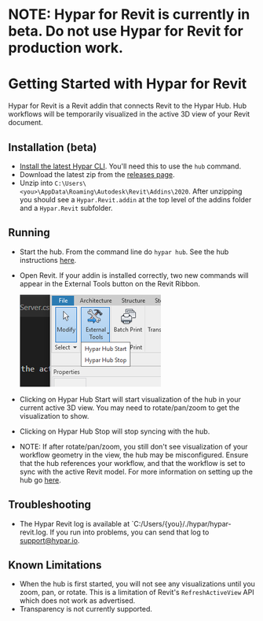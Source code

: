 # **NOTE: Hypar for Revit is currently in beta. Do not use Hypar for Revit for production work.**

# Getting Started with Hypar for Revit
Hypar for Revit is a Revit addin that connects Revit to the Hypar Hub. Hub workflows will be temporarily visualized in the active 3D view of your Revit document.

## Installation (beta)
- [Install the latest Hypar CLI](https://hypar-io.github.io/Elements/C-Sharp.html#installing-and-using-the-hypar-cli). You'll need this to use the `hub` command.
- Download the latest zip from the [releases page](https://github.com/hypar-io/Elements/releases).
- Unzip into `C:\Users\<you>\AppData\Roaming\Autodesk\Revit\Addins\2020`. After unzipping you should see a `Hypar.Revit.addin` at the top level of the addins folder and a `Hypar.Revit` subfolder.

## Running
- Start the hub. From the command line do `hypar hub`. See the hub instructions [here](./Hub.md).
- Open Revit. If your addin is installed correctly, two new commands will appear in the External Tools button on the Revit Ribbon.  

  ![](./images/RevitExternalCommands.png)

- Clicking on Hypar Hub Start will start visualization of the hub in your current active 3D view. You may need to rotate/pan/zoom to get the visualization to show.
- Clicking on Hypar Hub Stop will stop syncing with the hub.
- NOTE: If after rotate/pan/zoom, you still don't see visualization of your workflow geometry in the view, the hub may be misconfigured. Ensure that the hub references your workflow, and that the workflow is set to sync with the active Revit model. For more information on setting up the hub go [here](./Hub.md).

## Troubleshooting
- The Hypar Revit log is available at `C:/Users/{you}/./hypar/hypar-revit.log. If you run into problems, you can send that log to support@hypar.io.

## Known Limitations
- When the hub is first started, you will not see any visualizations until you zoom, pan, or rotate. This is a limitation of Revit's `RefreshActiveView` API which does not work as advertised.
- Transparency is not currently supported.
